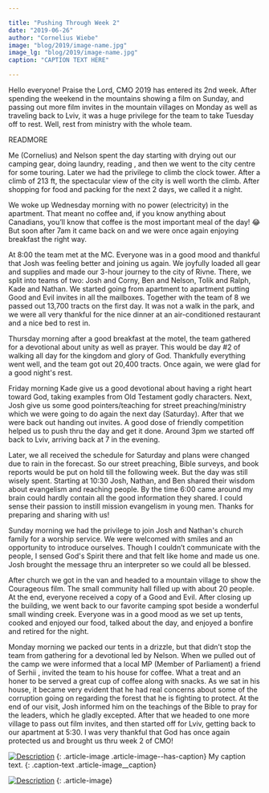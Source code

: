 ```yaml
---

title: "Pushing Through Week 2"
date: "2019-06-26"
author: "Cornelius Wiebe"
image: "blog/2019/image-name.jpg"
image_lg: "blog/2019/image-name.jpg"
caption: "CAPTION TEXT HERE"

---
```


Hello everyone! Praise the Lord, CMO 2019 has entered its 2nd week. After spending the weekend in the mountains showing a film on Sunday, and passing out more film invites in the mountain villages on Monday as well as traveling back to Lviv, it was a huge privilege for the team to take Tuesday off to rest. Well, rest from ministry with the whole team.

READMORE

Me (Cornelius) and Nelson spent the day starting with drying out our camping gear, doing laundry, reading , and then we went to the city centre for some touring. Later we had the privilege to climb the clock tower. After a climb of 213 ft, the spectacular view of the city is well worth the climb. After shopping for food and packing for the next 2 days, we called it a night. 

We woke up Wednesday morning with no power (electricity) in the apartment. That meant no coffee and, if you know anything about Canadians, you’ll know that coffee is the most important meal of the day! 😂 But soon after 7am it came back on and we were once again enjoying breakfast the right way.

At 8:00 the team met at the MC. Everyone was in a good mood and thankful that Josh was feeling better and joining us again. We joyfully loaded all gear and supplies and made our 3-hour journey to the city of Rivne. There, we split into teams of two: Josh and Corny,  Ben and Nelson, Tolik and Ralph, Kade and Nathan. We started going from apartment to apartment putting Good and Evil invites in all the mailboxes. Together with the team of 8 we passed out 13,700 tracts on the first day. It was not a walk in the park, and we were all very thankful for the nice dinner at an air-conditioned restaurant and a nice bed to rest in.

Thursday morning after a good breakfast at the motel, the team gathered for a devotional about unity as well as prayer. This would be day #2 of walking all day for the kingdom and glory of God. Thankfully everything went well, and the team got out 20,400 tracts. Once again, we were glad for a good night's rest.

Friday morning Kade give us a good devotional about having a right heart toward God, taking examples from Old Testament godly characters. Next, Josh give us some good pointers/teaching for street preaching/ministry which we were going to do again the next day (Saturday). After that we were back out handing out invites. A good dose of friendly competition helped us to push thru the day and get it done. Around 3pm we started off back to Lviv, arriving back at 7 in the evening.

Later, we all received the schedule for Saturday and plans were changed due to rain in the forecast. So our street preaching, Bible surveys, and book reports would be put on hold till the following week. But the day was still wisely spent. Starting at 10:30 Josh, Nathan, and Ben shared their wisdom about evangelism and reaching people. By the time 6:00 came around my brain could hardly contain all the good information they shared. I could sense their passion to instill mission evangelism in young men. Thanks for preparing and sharing with us! 

Sunday morning we had the privilege to join Josh and Nathan's church family for a worship service. We were welcomed with smiles and an opportunity to introduce ourselves. Though I couldn’t communicate with the people, I sensed God's Spirit there and that felt like home and made us one. Josh brought the message thru an interpreter so we could all be blessed.

After church we got in the van and headed to a mountain village to show the Courageous film. The small community hall filled up with about 20 people. At the end, everyone received a copy of a Good and Evil. After closing up the building, we went back to our favorite camping spot beside a wonderful small winding creek. Everyone was in a good mood as we set up tents, cooked and enjoyed our food, talked about the day, and enjoyed a bonfire and retired for the night.

Monday morning we packed our tents in a drizzle, but that didn’t stop the team from gathering for a devotional led by Nelson. When we pulled out of the camp we were informed that a local MP (Member of Parliament) a friend of Serhii , invited the team to his house for coffee. What a treat and an honer to be served a great cup of coffee along with snacks. As we sat in his house, it became very evident that he had real concerns about some of the corruption going on regarding the forest that he is fighting to protect. At the end of our visit, Josh informed him on the teachings of the Bible to pray for the leaders, which he gladly excepted. After that we headed to one more village to pass out film invites, and then started off for Lviv, getting back to our apartment at 5:30. I was very thankful that God has once again protected us and brought us thru week 2 of CMO!

[![Description](/assets/images/blog/2019/SM)](/assets/images/blog/2019/LG)
{: .article-image .article-image--has-caption}
My caption text.
{: .caption-text .article-image__caption}

[![Description](/assets/images/blog/2019/SM)](/assets/images/blog/2019/LG)
{: .article-image}
